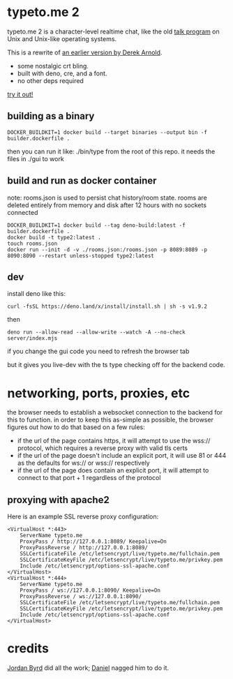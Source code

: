 # typeto.me 2

typeto.me 2 is a character-level realtime chat, like the old
[talk program](https://en.wikipedia.org/wiki/Talk_(software)) on Unix and
Unix-like operating systems.

This is a rewrite of
[an earlier version by Derek Arnold](https://github.com/lysol/typeto.me).

- some nostalgic crt bling.
- built with deno, cre, and a font.
- no other deps required

[try it out!](https://typeto.me)

## building as a binary

```
DOCKER_BUILDKIT=1 docker build --target binaries --output bin -f builder.dockerfile .
```

then you can run it like: ./bin/type from the root of this repo. it needs the
files in ./gui to work

## build and run as docker container

note: rooms.json is used to persist chat history/room state. rooms are deleted
entirely from memory and disk after 12 hours with no sockets connected

```
DOCKER_BUILDKIT=1 docker build --tag deno-build:latest -f builder.dockerfile .
docker build -t type2:latest .
touch rooms.json
docker run --init -d -v ./rooms.json:/rooms.json -p 8089:8089 -p 8090:8090 --restart unless-stopped type2:latest
```

## dev

install deno like this:

```
curl -fsSL https://deno.land/x/install/install.sh | sh -s v1.9.2
```

then

```
deno run --allow-read --allow-write --watch -A --no-check server/index.mjs
```

if you change the gui code you need to refresh the browser tab

but it gives you live-dev with the ts type checking off for the backend code.

# networking, ports, proxies, etc

the browser needs to establish a websocket connection to the backend for this to
function. in order to keep this as-simple as possible, the browser figures out
how to do that based on a few rules:

- if the url of the page contains https, it will attempt to use the wss://
  protocol, which requires a reverse proxy with valid tls certs
- if the url of the page doesn't include an explicit port, it will use 81 or 444
  as the defaults for ws:// or wss:// respectively
- if the url of the page does contain an explicit port, it will attempt to
  connect to that port + 1 regardless of the protocol

## proxying with apache2

Here is an example SSL reverse proxy configuration:

```
<VirtualHost *:443>
    ServerName typeto.me
    ProxyPass / http://127.0.0.1:8089/ Keepalive=On
    ProxyPassReverse / http://127.0.0.1:8089/
    SSLCertificateFile /etc/letsencrypt/live/typeto.me/fullchain.pem
    SSLCertificateKeyFile /etc/letsencrypt/live/typeto.me/privkey.pem
    Include /etc/letsencrypt/options-ssl-apache.conf
</VirtualHost>
<VirtualHost *:444>
    ServerName typeto.me
    ProxyPass / ws://127.0.0.1:8090/ Keepalive=On
    ProxyPassReverse / ws://127.0.0.1:8090/
    SSLCertificateFile /etc/letsencrypt/live/typeto.me/fullchain.pem
    SSLCertificateKeyFile /etc/letsencrypt/live/typeto.me/privkey.pem
    Include /etc/letsencrypt/options-ssl-apache.conf
</VirtualHost>
```

# credits

[Jordan Byrd](https://jordanbyrd.com/) did all the work;
[Daniel](https://3e.org/dmd/) nagged him to do it.
